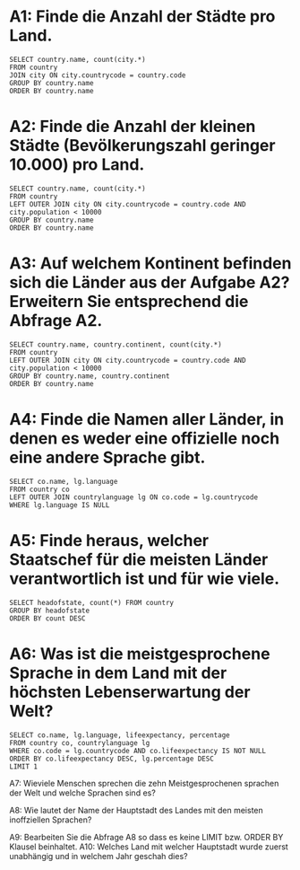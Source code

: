 
# A1: Finde die Anzahl der Städte pro Land.  

```
SELECT country.name, count(city.*)
FROM country
JOIN city ON city.countrycode = country.code
GROUP BY country.name
ORDER BY country.name

```

# A2: Finde die Anzahl der kleinen Städte (Bevölkerungszahl geringer 10.000) pro Land.


```
SELECT country.name, count(city.*)
FROM country
LEFT OUTER JOIN city ON city.countrycode = country.code AND city.population < 10000
GROUP BY country.name
ORDER BY country.name

```


# A3: Auf welchem Kontinent befinden sich die Länder aus der Aufgabe A2? Erweitern Sie entsprechend die Abfrage A2.
```
SELECT country.name, country.continent, count(city.*)
FROM country
LEFT OUTER JOIN city ON city.countrycode = country.code AND city.population < 10000
GROUP BY country.name, country.continent
ORDER BY country.name
```


# A4: Finde die Namen aller Länder, in denen es weder eine offizielle noch eine andere Sprache gibt.

```
SELECT co.name, lg.language
FROM country co
LEFT OUTER JOIN countrylanguage lg ON co.code = lg.countrycode
WHERE lg.language IS NULL
```


# A5: Finde heraus, welcher Staatschef für die meisten Länder verantwortlich ist und für wie viele.
```
SELECT headofstate, count(*) FROM country
GROUP BY headofstate
ORDER BY count DESC
``` 


# A6: Was ist die meistgesprochene Sprache in dem Land mit der höchsten Lebenserwartung der Welt?
```
SELECT co.name, lg.language, lifeexpectancy, percentage
FROM country co, countrylanguage lg
WHERE co.code = lg.countrycode AND co.lifeexpectancy IS NOT NULL
ORDER BY co.lifeexpectancy DESC, lg.percentage DESC
LIMIT 1
```


A7: Wieviele Menschen sprechen die zehn Meistgesprochenen sprachen der Welt und welche Sprachen sind es?

A8: Wie lautet der Name der Hauptstadt des Landes mit den meisten inoffziellen Sprachen?

A9: Bearbeiten Sie die Abfrage A8 so dass es keine LIMIT bzw. ORDER BY Klausel beinhaltet. 
A10: Welches Land mit welcher Hauptstadt wurde zuerst unabhängig und in welchem Jahr geschah dies?


